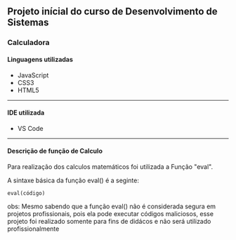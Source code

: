 ## Projeto inícial do curso de Desenvolvimento de Sistemas
### Calculadora

#### Linguagens utilizadas 
- JavaScript
- CSS3
- HTML5
---
#### IDE utilizada
- VS Code
---
#### Descrição de função de Calculo
Para realização dos calculos matemáticos foi utilizada a Função "eval".

A sintaxe básica da função eval() é a seginte:
```
eval(código)
```
obs: Mesmo sabendo que a função eval() não é considerada segura em projetos profissionais, pois ela pode executar códigos maliciosos, esse projeto foi realizado somente para fins de didácos e não será utilizado profissionalmente
